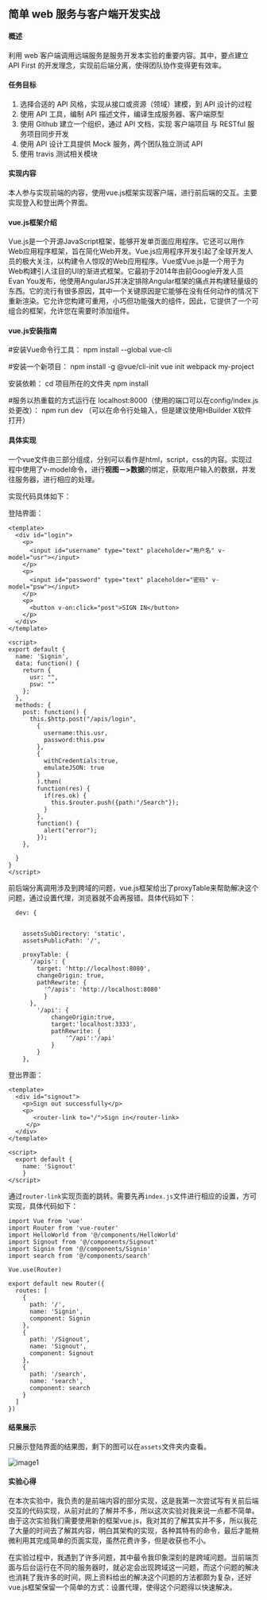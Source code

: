 ## 简单 web 服务与客户端开发实战
#### 概述
利用 web 客户端调用远端服务是服务开发本实验的重要内容。其中，要点建立 API First 的开发理念，实现前后端分离，使得团队协作变得更有效率。

#### 任务目标
1. 选择合适的 API 风格，实现从接口或资源（领域）建模，到 API 设计的过程
2. 使用 API 工具，编制 API 描述文件，编译生成服务器、客户端原型
3. 使用 Github 建立一个组织，通过 API 文档，实现 客户端项目 与 RESTful 服务项目同步开发
4. 使用 API 设计工具提供 Mock 服务，两个团队独立测试 API
5. 使用 travis 测试相关模块

#### 实现内容
本人参与实现前端的内容，使用vue.js框架实现客户端，进行前后端的交互。主要实现登入和登出两个界面。

#### vue.js框架介绍
Vue.js是一个开源JavaScript框架，能够开发单页面应用程序。它还可以用作Web应用程序框架，旨在简化Web开发。Vue.js应用程序开发引起了全球开发人员的极大关注，以构建令人惊叹的Web应用程序。Vue或Vue.js是一个用于为Web构建引人注目的UI的渐进式框架。它最初于2014年由前Google开发人员Evan You发布，他使用AngularJS并决定排除Angular框架的痛点并构建轻量级的东西。它的流行有很多原因，其中一个关键原因是它能够在没有任何动作的情况下重新渲染。它允许您构建可重用，小巧但功能强大的组件，因此，它提供了一个可组合的框架，允许您在需要时添加组件。

#### vue.js安装指南
#安装Vue命令行工具：
npm install --global vue-cli

#安装一个新项目：
npm install -g @vue/cli-init
vue init webpack my-project

安装依赖：
cd 项目所在的文件夹
npm install

#服务以热重载的方式运行在 localhost:8000（使用的端口可以在config/index.js处更改）：
npm run dev （可以在命令行处输入，但是建议使用HBuilder X软件打开）

#### 具体实现
一个vue文件由三部分组成，分别可以看作是html，script，css的内容。实现过程中使用了v-model命令，进行**视图－>数据**的绑定，获取用户输入的数据，并发往服务器，进行相应的处理。

实现代码具体如下：

登陆界面：

```
<template>
  <div id="login">
    <p>
      <input id="username" type="text" placeholder="用户名" v-model="usr"></input>
    </p>
    <p>
      <input id="password" type="text" placeholder="密码" v-model="psw"></input>
    </p>
    <p>
      <button v-on:click="post">SIGN IN</button>
    </p>
  </div>
</template>

<script>
export default {
  name: 'Signin',
  data: function() {
    return {
      usr: "",
      psw: ""
    };
  },
  methods: {
    post: function() {
      this.$http.post("/apis/login",
        {
          username:this.usr,
          password:this.psw
        },
        {
          withCredentials:true,
          emulateJSON: true
        }
        ).then(
        function(res) {
          if(res.ok) {
            this.$router.push({path:"/Search"});
          }
        },
        function() {
          alert("error");
        });
    },

  }
}
</script>
```

前后端分离调用涉及到跨域的问题，vue.js框架给出了proxyTable来帮助解决这个问题，通过设置代理，浏览器就不会再报错。具体代码如下：
```
  dev: {


    assetsSubDirectory: 'static',
    assetsPublicPath: '/',

    proxyTable: {
      '/apis': {
        target: 'http://localhost:8080',
        changeOrigin: true,
        pathRewrite: {
          '^/apis': 'http://localhost:8080'
          }
      },
        '/api': {
            changeOrigin:true,
            target:'localhost:3333',
            pathRewrite: {
                '^/api':'/api'
            }
        }
    },
```


登出界面：

```
<template>
  <div id="signout">
    <p>Sign out successfully</p>
    <p>
       <router-link to="/">Sign in</router-link>
     </p>
  </div>
</template>

<script>
  export default {
    name: 'Signout'
    }
</script>

```

通过`router-link`实现页面的跳转。需要先再`index.js`文件进行相应的设置，方可实现，具体代码如下：

```
import Vue from 'vue'
import Router from 'vue-router'
import HelloWorld from '@/components/HelloWorld'
import Signout from '@/components/Signout'
import Signin from '@/components/Signin'
import search from '@/components/search'

Vue.use(Router)

export default new Router({
  routes: [
    {
      path: '/',
      name: 'Signin',
      component: Signin
    },
    {
      path: '/Signout',
      name: 'Signout',
      component: Signout
    },
    {
      path: '/search',
      name: 'search',
      component: search
    }
  ]
})
```
#### 结果展示
只展示登陆界面的结果图，剩下的图可以在`assets`文件夹内查看。

![image1](assets/1.png)

#### 实验心得

在本次实验中，我负责的是前端内容的部分实现，这是我第一次尝试写有关前后端交互的代码实现，从前对此的了解并不多，所以这次实验对我来说一点都不简单。由于这次实验我们需要使用新的框架vue.js，我对其的了解其实并不多，所以我花了大量的时间去了解其内容，明白其架构的实现，各种其特有的命令，最后才能稍微利用其完成简单的页面实现，虽然花费许多，但是收获也不小。

在实验过程中，我遇到了许多问题，其中最令我印象深刻的是跨域问题。当前端页面与后台运行在不同的服务器时，就必定会出现跨域这一问题，而这个问题的解决也消耗了我许多的时间，网上资料给出的解决这个问题的方法都颇为复杂，还好vue.js框架保留一个简单的方式：设置代理，使得这个问题得以快速解决。

